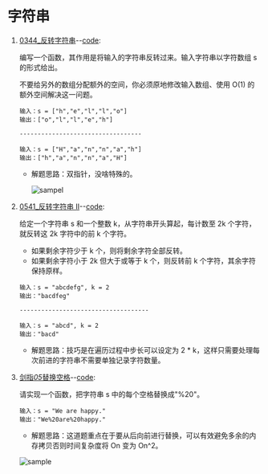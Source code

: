 # 字符串

1. [0344\_反转字符串](https://leetcode.cn/problems/reverse-string/description/)--[code](./0344_ReverseString.cpp):

   编写一个函数，其作用是将输入的字符串反转过来。输入字符串以字符数组 s 的形式给出。

   不要给另外的数组分配额外的空间，你必须原地修改输入数组、使用 O(1) 的额外空间解决这一问题。

   ```text
   输入：s = ["h","e","l","l","o"]
   输出：["o","l","l","e","h"]

   ----------------------------------

   输入：s = ["H","a","n","n","a","h"]
   输出：["h","a","n","n","a","H"]
   ```

   - 解题思路：双指针，没啥特殊的。

     ![sampel](https://code-thinking.cdn.bcebos.com/gifs/344.%E5%8F%8D%E8%BD%AC%E5%AD%97%E7%AC%A6%E4%B8%B2.gif)

2. [0541\_反转字符串 II](https://leetcode.cn/problems/reverse-string-ii/)--[code](./0541_ReverseStringII.cpp):

   给定一个字符串 s 和一个整数 k，从字符串开头算起，每计数至 2k 个字符，就反转这 2k 字符中的前 k 个字符。

   - 如果剩余字符少于 k 个，则将剩余字符全部反转。
   - 如果剩余字符小于 2k 但大于或等于 k 个，则反转前 k 个字符，其余字符保持原样。

   ```test
   输入：s = "abcdefg", k = 2
   输出："bacdfeg"

   ------------------------------------

   输入：s = "abcd", k = 2
   输出："bacd"
   ```

   - 解题思路：技巧是在遍历过程中步长可以设定为 2 \* k，这样只需要处理每次前进的字符串不需要单独记录字符数量。

3. [剑指*05*替换空格](https://leetcode.cn/problems/ti-huan-kong-ge-lcof/)--[code](./ZJ05_ReplaceSpace.cpp):

   请实现一个函数，把字符串 s 中的每个空格替换成"%20"。

   ```text
   输入：s = "We are happy."
   输出："We%20are%20happy."
   ```

   - 解题思路：这道题重点在于要从后向前进行替换，可以有效避免多余的内存拷贝否则时间复杂度将 On 变为 On^2。

   ![sample](https://code-thinking.cdn.bcebos.com/gifs/%E6%9B%BF%E6%8D%A2%E7%A9%BA%E6%A0%BC.gif)
